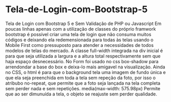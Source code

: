 # Tela-de-Login-com-Bootstrap-5
Tela de Login com Bootstrap 5 e Sem Validação de PHP ou Javascript
Em poucas linhas apenas com a utilização de classes do próprio framwork bootstrap é possível criar uma tela de login que não consuma muitos códigos e deixando ela redemensionada para todas às telas usando o Mobile First como pressuposto para atender a necessidades de todos modelos de telas do mercado.
A classe full-width integrada na div inicial é para que seja utilizada a largura e a altura total respectivamente sem que haja espaço desnecessário. 
No Form foi usado no css  box-shadow para arrendondar a base do box e deixa-lo mais amigavel na visualização. 
Ainda no CSS, o html é para que o background tela uma imagem de fundo única e que ela seja preenchida em toda a tela sem repeção da foto, por isso o atribubo no-repeat, que permite que a foto seja lançada na tela completa sem perder nada e sem repetições. 
media(max-width: 575.98px) Permite que ao ser dimunuída a tela, o objeto se reajuste sem perder qualidade. 
